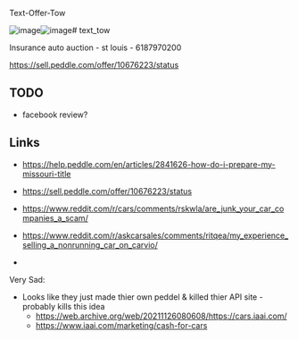 Text-Offer-Tow

![image](https://github.com/Brandon-Valley/text_tow/assets/22589462/a16971ac-33eb-4a73-997d-b44103d1a116)![image](https://github.com/Brandon-Valley/text_tow/assets/22589462/815924ca-d79f-4770-8fc0-63d64bfc9fc7)# text_tow

Insurance auto auction - st louis - 6187970200

https://sell.peddle.com/offer/10676223/status

## TODO

- facebook review?


## Links

- https://help.peddle.com/en/articles/2841626-how-do-i-prepare-my-missouri-title

- https://sell.peddle.com/offer/10676223/status
- https://www.reddit.com/r/cars/comments/rskwla/are_junk_your_car_companies_a_scam/
- https://www.reddit.com/r/askcarsales/comments/ritqea/my_experience_selling_a_nonrunning_car_on_carvio/
- 

Very Sad:
- Looks like they just made thier own peddel & killed thier API site - probably kills this idea
  - https://web.archive.org/web/20211126080608/https://cars.iaai.com/
  - https://www.iaai.com/marketing/cash-for-cars
